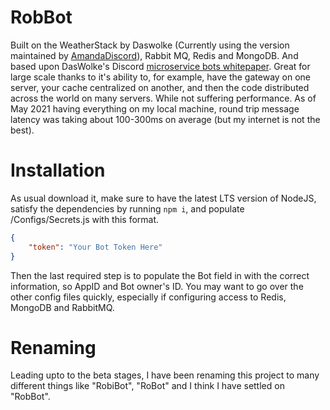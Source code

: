 # RobBot
Built on the WeatherStack by Daswolke (Currently using the version maintained by [AmandaDiscord](https://github.com/AmandaDiscord)), Rabbit MQ, Redis and MongoDB. And based upon DasWolke's Discord [microservice bots whitepaper](https://gist.github.com/DasWolke/c9d7dfe6a78445011162a12abd32091d). Great for large scale thanks to it's ability to, for example, have the gateway on one server, your cache centralized on another, and then the code distributed across the world on many servers. While not suffering performance. As of May 2021 having everything on my local machine, round trip message latency was taking about 100-300ms on average (but my internet is not the best).

# Installation
As usual download it, make sure to have the latest LTS version of NodeJS, satisfy the dependencies by running `npm i`, and populate /Configs/Secrets.js with this format.
```json
{
    "token": "Your Bot Token Here"
}
```
Then the last required step is to populate the Bot field in with the correct information, so AppID and Bot owner's ID. You may want to go over the other config files quickly, especially if configuring access to Redis, MongoDB and RabbitMQ.

# Renaming
Leading upto to the beta stages, I have been renaming this project to many different things like "RobiBot", "RoBot" and I think I have settled on "RobBot".
